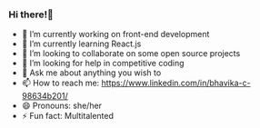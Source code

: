 ### Hi there!👋

- 🔭 I’m currently working on front-end development
- 🌱 I’m currently learning React.js 
- 👯 I’m looking to collaborate on some open source projects
- 🤔 I’m looking for help in competitive coding
- 💬 Ask me about anything you wish to
- 📫 How to reach me: https://www.linkedin.com/in/bhavika-c-98634b201/
- 😄 Pronouns: she/her
- ⚡ Fun fact: Multitalented

